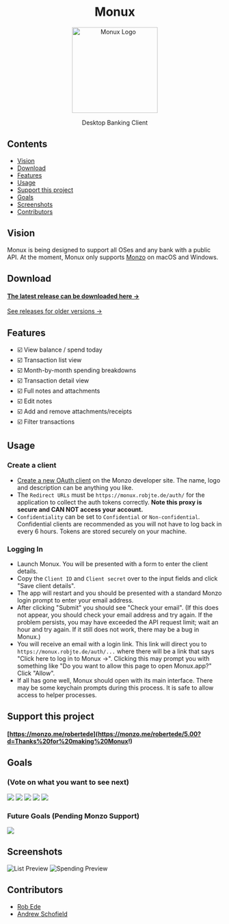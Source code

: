 <h1 align="center">Monux</h1>

<p align="center">
  <img alt="Monux Logo" height="200" src="https://user-images.githubusercontent.com/3316789/41643946-9fb8fbac-7464-11e8-9dcf-083ec60bc178.png">
</p>

<p align="center">
  Desktop Banking Client
</p>


## Contents

- [Vision](#vision)
- [Download](#download)
- [Features](#features)
- [Usage](#usage)
- [Support this project](#support-this-project)
- [Goals](#goals)
- [Screenshots](#screenshots)
- [Contributors](#contributors)


## Vision

Monux is being designed to support all OSes and any bank with a public API. At the moment, Monux only supports [Monzo](https://monzo.com) on macOS and Windows.


## Download

#### [The latest release can be downloaded here →](https://github.com/robjtede/monux/releases/download/v0.9.3/Monux-0.9.3-mac.zip)

[See releases for older versions →](https://github.com/robjtede/monux/releases)


## Features

- ☑️ View balance / spend today
- ☑️ Transaction list view
- ☑️ Month-by-month spending breakdowns
- ☑️ Transaction detail view
- ☑️ Full notes and attachments
- ☑️ Edit notes
- ☑️ Add and remove attachments/receipts
- ☑️ Filter transactions


## Usage

### Create a client

- [Create a new OAuth client](https://developers.monzo.com/apps/home) on the Monzo developer site. The name, logo and description can be anything you like.
- The `Redirect URLs` must be `https://monux.robjte.de/auth/` for the application to collect the auth tokens correctly. **Note this proxy is secure and CAN NOT access your account.**
- `Confidentiality` can be set to `Confidential` or `Non-confidential`. Confidential clients are recommended as you will not have to log back in every 6 hours. Tokens are stored securely on your machine.

### Logging In

- Launch Monux. You will be presented with a form to enter the client details.
- Copy the `Client ID` and `Client secret` over to the input fields and click "Save client details".
- The app will restart and you should be presented with a standard Monzo login prompt to enter your email address.
- After clicking "Submit" you should see "Check your email". (If this does not appear, you should check your email address and try again. If the problem persists, you may have exceeded the API request limit; wait an hour and try again. If it still does not work, there may be a bug in Monux.)
- You will receive an email with a login link. This link will direct you to `https://monux.robjte.de/auth/...` where there will be a link that says "Click here to log in to Monux →". Clicking this may prompt you with something like "Do you want to allow this page to open Monux.app?" Click "Allow".
- If all has gone well, Monux should open with its main interface. There may be some keychain prompts during this process. It is safe to allow access to helper processes.


## Support this project

#### [https://monzo.me/robertede](https://monzo.me/robertede/5.00?d=Thanks%20for%20making%20Monux!)


## Goals

### (Vote on what you want to see next)

[![](https://m131jyck4m.execute-api.us-west-2.amazonaws.com/prod/poll/01BM7TWYY0DN4K8DS0DTV3V07B/Transaction%20location%20on%20map)](https://m131jyck4m.execute-api.us-west-2.amazonaws.com/prod/poll/01BM7TWYY0DN4K8DS0DTV3V07B/Transaction%20location%20on%20map/vote)
[![](https://m131jyck4m.execute-api.us-west-2.amazonaws.com/prod/poll/01BM7TWYY0DN4K8DS0DTV3V07B/Graph%20balance%20over%20time)](https://m131jyck4m.execute-api.us-west-2.amazonaws.com/prod/poll/01BM7TWYY0DN4K8DS0DTV3V07B/Graph%20balance%20over%20time/vote)
[![](https://m131jyck4m.execute-api.us-west-2.amazonaws.com/prod/poll/01BM7TWYY0DN4K8DS0DTV3V07B/CSV%20JSON%20Excel%20export)](https://m131jyck4m.execute-api.us-west-2.amazonaws.com/prod/poll/01BM7TWYY0DN4K8DS0DTV3V07B/CSV%20JSON%20Excel%20export/vote)
[![](https://m131jyck4m.execute-api.us-west-2.amazonaws.com/prod/poll/01BM7TWYY0DN4K8DS0DTV3V07B/View%20spending%20targets)](https://m131jyck4m.execute-api.us-west-2.amazonaws.com/prod/poll/01BM7TWYY0DN4K8DS0DTV3V07B/View%20spending%20targets/vote)
[![](https://m131jyck4m.execute-api.us-west-2.amazonaws.com/prod/poll/01BM7TWYY0DN4K8DS0DTV3V07B/Multiple%20accounts)](https://m131jyck4m.execute-api.us-west-2.amazonaws.com/prod/poll/01BM7TWYY0DN4K8DS0DTV3V07B/Multiple%20accounts/vote)


### Future Goals (Pending Monzo Support)

[![](https://m131jyck4m.execute-api.us-west-2.amazonaws.com/prod/poll/01BM7TWYY0DN4K8DS0DTV3V07B/Change%20category)](https://m131jyck4m.execute-api.us-west-2.amazonaws.com/prod/poll/01BM7TWYY0DN4K8DS0DTV3V07B/Change%20category/vote)


## Screenshots

![List Preview](https://i.imgur.com/Ydmg9cV.png)
![Spending Preview](https://i.imgur.com/Qpd5Lye.png)


## Contributors
- [Rob Ede](https://github.com/robjtede)
- [Andrew Schofield](https://github.com/andrew-schofield)
